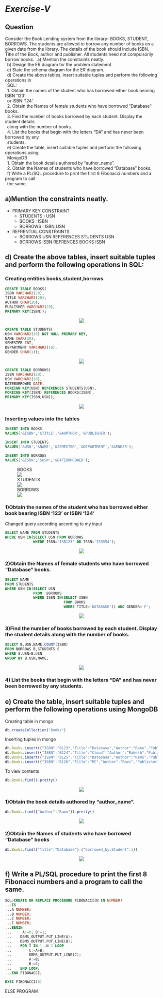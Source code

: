 # *Exercise-V*

## Question

Consider the Book Lending system from the library- BOOKS, STUDENT, BORROWS. The
students are allowed to borrow any number of books on a given date from the library. The details of
the book should include ISBN, Title of the Book, author and publisher. All students need not
compulsorily borrow books.
&ensp;a) Mention the constraints neatly.<br>
&ensp;b) Design the ER diagram for the problem statement<br>
&ensp;c) State the schema diagram for the ER diagram.<br>
&ensp;d) Create the above tables, insert suitable tuples and perform the following operations in<br>
&ensp;SQL:<br>
&ensp;1. Obtain the names of the student who has borrowed either book bearing ISBN ‘123’<br>
&ensp;or ISBN ‘124’.<br>
&ensp;2. Obtain the Names of female students who have borrowed “Database” books.<br>
&ensp;3. Find the number of books borrowed by each student. Display the student details<br>
&ensp;along with the number of books.<br>
&ensp;4. List the books that begin with the letters “DA” and has never been borrowed by any<br>
&ensp;students.<br>
&ensp;e) Create the table, insert suitable tuples and perform the following operations using<br>
&ensp;MongoDB<br>
&ensp;1. Obtain the book details authored by “author_name”.<br>
&ensp;2. Obtain the Names of students who have borrowed “Database” books.<br>
&ensp;f) Write a PL/SQL procedure to print the first 8 Fibonacci numbers and a program to call<br>
&ensp;the same.<br>

## a)Mention the constraints neatly.
- PRIMARY KEY CONSTRAINT
    - STUDENTS : USN
    - BOOKS : ISBN
    - BORROWS : ISBN,USN
- REFRENTIAL CONSTRAINTS
    - BORROWS USN REFERENCES STUDENTS USN
    - BORROWS ISBN REFRENCES BOOKS ISBN


## d) Create the above tables, insert suitable tuples and perform the following operations in SQL:
### Creating entities books,student,borrows
```SQL
CREATE TABLE BOOKS(
ISBN VARCHAR2(20),
TITLE VARCHAR2(20),
AUTHOR CHAR(20),
PUBLISHER VARCHAR2(20),
PRIMARY KEY(ISBN));
```
<P ALIGN="CENTER"><IMG SRC="https://github.com/MXNXV-ERR/SQL_SCRIPTS/blob/main/IMGS/Q51.png?raw=True"></P>

```SQL
CREATE TABLE STUDENTS(
USN VARCHAR2(10) NOT NULL PRIMARY KEY,
NAME CHAR(20),
SEMESTER INT,
DEPARTMENT VARCHAR2(10),
GENDER CHAR(1));
```
<P ALIGN="CENTER"><IMG SRC="https://github.com/MXNXV-ERR/SQL_SCRIPTS/blob/main/IMGS/Q52.png?raw=True"></P>

```SQL
CREATE TABLE BORROWS( 
ISBN VARCHAR2(20), 
USN VARCHAR2(10), 
DATEBORROWED DATE, 
FOREIGN KEY(USN) REFERENCES STUDENTS(USN), 
FOREIGN KEY(ISBN) REFERENCES BOOKS(ISBN), 
PRIMARY KEY(ISBN,USN));
```
<P ALIGN="CENTER"><IMG SRC="https://github.com/MXNXV-ERR/SQL_SCRIPTS/blob/main/IMGS/Q53.png?raw=True"></P>

### Inserting values into the tables

```SQL
INSERT INTO BOOKS 
VALUES('&ISBN','&TITLE','&AURTHOR','&PUBLISHER');
```
```SQL
INSERT INTO STUDENTS
VALUES('&USN','&NAME','&SEMESTER','&DEPARTMENT','&GENDER');
```
```SQL
INSERT INTO BORROWS
VALUES('&ISBN','&USN','&DATEBORROWED');
```
<FIGURE>
<FIGCAPTION>BOOKS</FIGCAPTION>
<IMG SRC="https://github.com/MXNXV-ERR/SQL_SCRIPTS/blob/main/IMGS/Q54.png?raw=True">
<FIGCAPTION>STUDENTS</FIGCAPTION>
<IMG SRC="https://github.com/MXNXV-ERR/SQL_SCRIPTS/blob/main/IMGS/Q55.png?raw=True">
<FIGCAPTION>BORROWS</FIGCAPTION>
<IMG SRC="https://github.com/MXNXV-ERR/SQL_SCRIPTS/blob/main/IMGS/Q56.png?raw=True">
</FIGURE>

### 1)Obtain the names of the student who has borrowed either book bearing ISBN ‘123’ or ISBN ‘124’
Changed query according according to my input
```sql
SELECT NAME FROM STUDENTS
WHERE USN IN(SELECT USN FROM BORROWS
             WHERE ISBN='ISB123' OR ISBN='ISB554');
```
<P ALIGN="CENTER"><IMG SRC="https://github.com/MXNXV-ERR/SQL_SCRIPTS/blob/main/IMGS/Q5D1.png?raw=True"></P>

### 2)Obtain the Names of female students who have borrowed “Database” books.
```SQL
SELECT NAME
FROM STUDENTS
WHERE USN IN(SELECT USN 
             FROM  BORROWS
             WHERE ISBN IN(SELECT ISBN 
                           FROM BOOKS
                           WHERE TITLE='DATABASE')) AND GENDER='F';
```

<P ALIGN="CENTER"><IMG SRC="https://github.com/MXNXV-ERR/SQL_SCRIPTS/blob/main/IMGS/Q5D2.png?raw=True"></P>

### 3)Find the number of books borrowed by each student. Display the student details along with the number of books.
```SQL
SELECT B.USN,NAME,COUNT(ISBN)
FROM BORROWS B,STUDENTS S
WHERE S.USN=B.USN
GROUP BY B.USN,NAME;
```

<P ALIGN="CENTER"><IMG SRC="https://github.com/MXNXV-ERR/SQL_SCRIPTS/blob/main/IMGS/Q5D3.png?raw=True"></P>

### 4) List the books that begin with the letters “DA” and has never been borrowed by any students.

## e) Create the table, insert suitable tuples and perform the following operations using MongoDB

Creating table in mongo
```javascript
db.createCollection("Books")
```

Inserting tuples in mongo
```javascript
db.Books.insert({"ISBN":"B123","Title":"Database","Author":"Ramu","Publisher":"Sharma","borrowed_by":"Student":"Owais","USN":"IS081","Dept":"ISE"}})
db.Books.insert({"ISBN":"B124","Title":"Cloud","Author":"Rakesh","Publisher":"Verma","borrowed_by":"Student":"Maitri","USN":"CS067","Dept":"CSE"}})
db.Books.insert({"ISBN":"B125","Title":"Database","Author":"Ramu","Publisher":"Sharma","borrowed_by":"Student":"Jeevika","USN":"IS055","Dept":"ISE"}})
db.Books.insert({"ISBN":"B126","Title":"MC","Author":"Ravi","Publisher":"Cengage","borrowed_by":"Student":"Prajwal","USN":"CS085","Dept":"CSE"}})
```

To view contents
```javascript
db.Books.find().pretty()
```
<P ALIGN="CENTER"><IMG SRC="https://github.com/MXNXV-ERR/SQL_SCRIPTS/blob/main/IMGS/Q5E0.png?raw=True"></P>

### 1)Obtain the book details authored by “author_name”.
```javascript 
db.Books.find({"Author":"Ramu"}).pretty()
```
<P ALIGN="CENTER"><IMG SRC="https://github.com/MXNXV-ERR/SQL_SCRIPTS/blob/main/IMGS/Q5E1.png?raw=True"></P>

### 2)Obtain the Names of students who have borrowed “Database” books
``` javascript
db.Books.find({"Title":"Database"},{"borrowed_by.Student":1})
```
<P ALIGN="CENTER"><IMG SRC="https://github.com/MXNXV-ERR/SQL_SCRIPTS/blob/main/IMGS/Q5E2.png?raw=True"></P>



## f) Write a PL/SQL procedure to print the first 8 Fibonacci numbers and a program to call the same.

```SQL
SQL>CREATE OR REPLACE PROCEDURE FIBONACCI(N IN NUMBER)
...IS
...A NUMBER;
...B NUMBER;
...C NUMBER;
...I NUMBER;
...BEGIN
...     A:=0; B:=1;
...    DBMS_OUTPUT.PUT_LINE(A);
...    DBMS_OUTPUT.PUT_LINE(B);
...    FOR I IN 1..N-2 LOOP
...        C:=A+B;
...        DBMS_OUTPUT.PUT_LINE(C);
...        A:=B;
...        B:=C;
...    END LOOP;
...END FIBONACCI;
```


```sql
EXEC FIBONACCI(8)
```


ELSE PROGRAM
```SQL

```